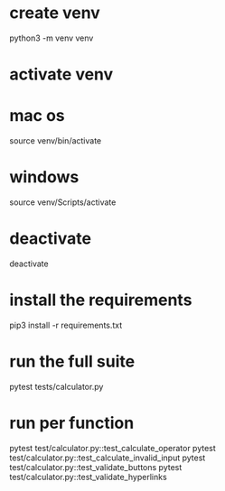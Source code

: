 # create venv
python3 -m venv venv

# activate venv 
# mac os
source venv/bin/activate

# windows
source venv/Scripts/activate

# deactivate 
deactivate

# install the requirements
pip3 install -r requirements.txt


# run the full suite
pytest tests/calculator.py

# run per function
pytest test/calculator.py::test_calculate_operator
pytest test/calculator.py::test_calculate_invalid_input
pytest test/calculator.py::test_validate_buttons
pytest test/calculator.py::test_validate_hyperlinks